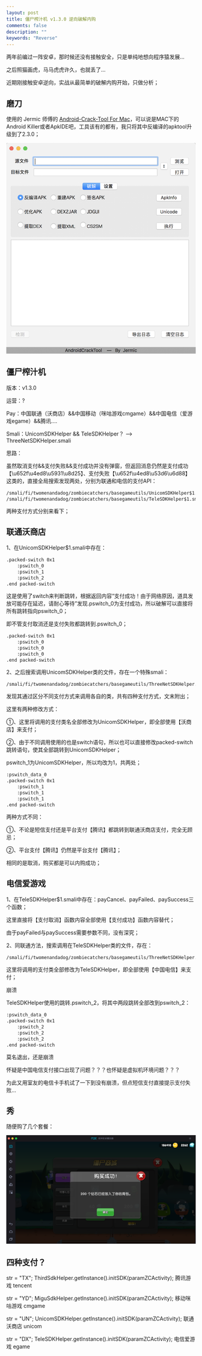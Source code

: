 ```yaml
---
layout: post
title: 僵尸榨汁机 v1.3.0 逆向破解内购
comments: false
description: ""
keywords: "Reverse"
---
```


两年前编过一阵安卓，那时候还没有接触安全，只是单纯地想向程序猿发展...

之后照猫画虎，马马虎虎许久，也就丢了...

近期刚接触安卓逆向，实战从最简单的破解内购开始，只做分析；

## 磨刀

使用的 Jermic 师傅的 [Android-Crack-Tool For Mac](https://github.com/Jermic/Android-Crack-Tool)，可以说是MAC下的Android Killer或者ApkIDE吧，工具该有的都有，我只将其中反编译的apktool升级到了2.3.0；

![596406481.png](/assets/images/2017-12-21/596406481.png)

## 僵尸榨汁机

版本：v1.3.0

运营：?

Pay：中国联通（沃商店）&&中国移动（咪咕游戏cmgame）&&中国电信（爱游戏egame）&&腾讯....

Smali：UnicomSDKHelper && TeleSDKHelper？ --> ThreeNetSDKHelper.smali

思路：

虽然取消支付&&支付失败&&支付成功并没有弹窗，但返回消息仍然是支付成功【\\u652f\\u4ed8\\u5931\\u8d25】、支付失败【\\u652f\\u4ed8\\u53d6\\u6d88】这类的，直接全局搜索发现两处，分别为联通和电信的支付API：

```
/smali/fi/twomenandadog/zombiecatchers/basegameutils/UnicomSDKHelper$1.smali
/smali/fi/twomenandadog/zombiecatchers/basegameutils/TeleSDKHelper$1.smali
```

两种支付方式分别来看下；

## 联通沃商店

1、在UnicomSDKHelper$1.smali中存在：

```
.packed-switch 0x1
	:pswitch_0
	:pswitch_1
	:pswitch_2
.end packed-switch
```

这是使用了switch来判断跳转，根据返回内容“支付成功！由于网络原因，道具发放可能存在延迟，请耐心等待”发现.pswitch_0为支付成功，所以破解可以直接将所有跳转指向pswitch_0；

即不管支付取消还是支付失败都跳转到.pswitch_0；

```
.packed-switch 0x1
	:pswitch_0
	:pswitch_0
	:pswitch_0
.end packed-switch
```

2、之后搜索调用UnicomSDKHelper类的文件，存在一个特殊smali：

```
/smali/fi/twomenandadog/zombiecatchers/basegameutils/ThreeNetSDKHelper.smali
```

发现其通过区分不同支付方式来调用各自的类，共有四种支付方式，文末附出；

这里有两种修改方式：

①、这里将调用的支付类名全部修改为UnicomSDKHelper，即全部使用【沃商店】来支付；

②、由于不同调用使用的也是switch语句，所以也可以直接修改packed-switch跳转语句，使其全部跳转到UnicomSDKHelper；

pswitch_1为UnicomSDKHelper，所以均改为1，共两处；

```
:pswitch_data_0
.packed-switch 0x1
    :pswitch_1
    :pswitch_1
    :pswitch_1
.end packed-switch
```

两种方式不同：

①、不论是短信支付还是平台支付【腾讯】都跳转到联通沃商店支付，完全无顾忌；

②、平台支付【腾讯】仍然是平台支付【腾讯】；

相同的是取消，购买都是可以内购成功；

## 电信爱游戏

1、在TeleSDKHelper$1.smali中存在：payCancel、payFailed、paySuccess三个函数；

这里直接将【支付取消】函数内容全部使用【支付成功】函数内容替代；

由于payFailed与paySuccess需要参数不同，没有深究；

2、同联通方法，搜索调用在TeleSDKHelper类的文件，存在：

```
/smali/fi/twomenandadog/zombiecatchers/basegameutils/ThreeNetSDKHelper.smali
```

这里将调用的支付类全部修改为TeleSDKHelper，即全部使用【中国电信】来支付；

崩溃

TeleSDKHelper使用的跳转.pswitch_2，将其中两段跳转全部改到pswitch_2：

```
:pswitch_data_0
.packed-switch 0x1
	:pswitch_2
	:pswitch_2
	:pswitch_2
.end packed-switch
```

莫名退出，还是崩溃

怀疑是中国电信支付接口出现了问题？？？也怀疑是虚拟机环境问题？？？

为此又用室友的电信卡手机试了一下到没有崩溃，但点短信支付直接提示支付失败...

## 秀

随便购了几个套餐：

![3343163252.png](/assets/images/2017-12-21/3343163252.png)

## 四种支付？

str = "TX";
ThirdSdkHelper.getInstance().initSDK(paramZCActivity);
腾讯游戏 tencent

str = "YD";
MiguSdkHelper.getInstance().initSDK(paramZCActivity);
移动咪咕游戏 cmgame

str = "UN";
UnicomSDKHelper.getInstance().initSDK(paramZCActivity);
联通沃商店 unicom

str = "DX";	
TeleSDKHelper.getInstance().initSDK(paramZCActivity);
电信爱游戏 egame
